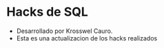 # Hacks de SQL
- Desarrollado por Krosswel Cauro.
- Esta es una actualizacion de los hacks realizados
